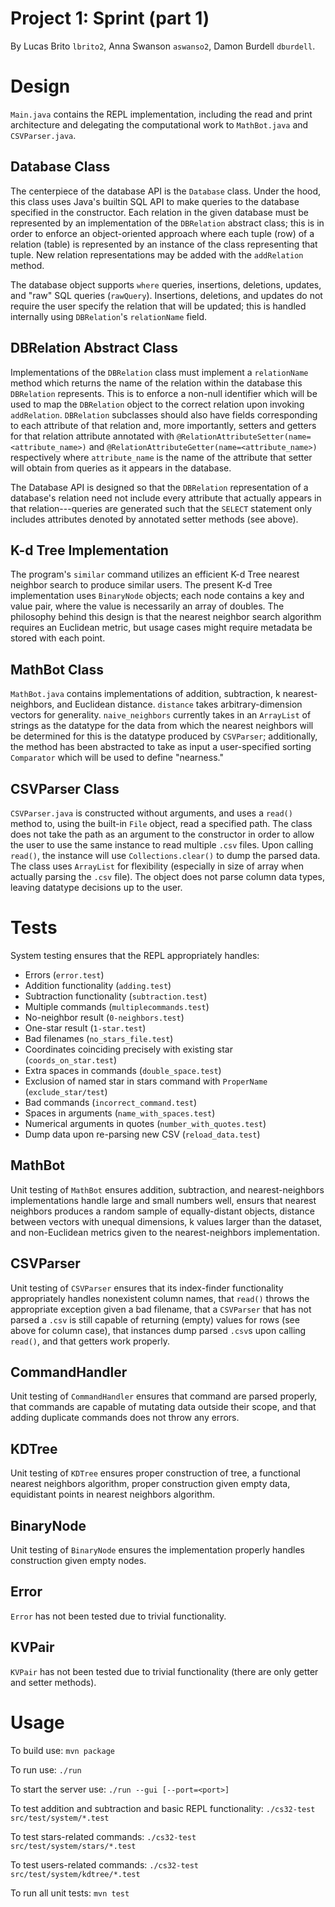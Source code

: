 # Project 1: Sprint (part 1)
By Lucas Brito `lbrito2`, Anna Swanson `aswanso2`, Damon Burdell `dburdell`. 

# Design 
`Main.java` contains the REPL implementation, including the read and print 
architecture and delegating the computational work to `MathBot.java` and 
`CSVParser.java`. 

## Database Class
The centerpiece of the database API is the `Database` class. Under the hood, 
this class uses Java's builtin SQL API to make queries to the database specified 
in the constructor. Each relation in the given database must be represented 
by an implementation of the `DBRelation` abstract class; this is in order to 
enforce an object-oriented approach where each tuple (row) of a relation (table) 
is represented by an instance of the class representing that tuple. New relation
representations may be added with the `addRelation` method.

The database object supports `where` queries, insertions, deletions, updates, 
and "raw" SQL queries (`rawQuery`). Insertions, deletions, and updates do not 
require the user specify the relation that will be updated; this is handled 
internally using `DBRelation`'s `relationName` field. 

## DBRelation Abstract Class
Implementations of the `DBRelation` class must implement a `relationName` method 
which returns the name of the relation within the database this `DBRelation` 
represents. This is to enforce a non-null identifier which will be used to map 
the `DBRelation` object to the correct relation upon invoking `addRelation`. 
`DBRelation` subclasses should also have fields corresponding to each attribute
of that relation and, more importantly, setters and getters for that relation 
attribute annotated with `@RelationAttributeSetter(name=<attribute_name>)` and 
`@RelationAttributeGetter(name=<attribute_name>)` respectively where
`attribute_name` is the name of the attribute that setter will obtain from
queries as it appears in the database.

The Database API is designed so that the `DBRelation` representation of a 
database's relation need not include every attribute that actually appears in 
that relation---queries are generated such that the `SELECT` statement only 
includes attributes denoted by annotated setter methods (see above). 

## K-d Tree Implementation 
The program's `similar` command utilizes an efficient K-d Tree nearest neighbor 
search to produce similar users. The present K-d Tree implementation uses 
`BinaryNode` objects; each node contains a key and value pair, where the value 
is necessarily an array of doubles. The philosophy behind this design is that 
the nearest neighbor search algorithm requires an Euclidean metric, but 
usage cases might require metadata be stored with each point.  

## MathBot Class
`MathBot.java` contains implementations of addition, subtraction, 
k nearest-neighbors, and Euclidean distance. `distance` takes
arbitrary-dimension vectors for generality. `naive_neighbors` currently takes 
in an `ArrayList` of strings as the datatype for the data from which the nearest
neighbors will be determined for this is the datatype produced by `CSVParser`;
additionally, the method has been abstracted to take as input a user-specified
sorting `Comparator` which will be used to define "nearness."

## CSVParser Class
`CSVParser.java` is constructed without arguments, and uses a `read()` method 
to, using the built-in `File` object, read a specified path. The class does not 
take the path as an argument to the constructor in order to allow the user to 
use the same instance to read multiple `.csv` files. Upon calling `read()`, the 
instance will use `Collections.clear()` to dump the parsed data. The class 
uses `ArrayList` for flexibility (especially in size of array when actually 
parsing the `.csv` file). The object does not parse column data types, leaving 
datatype decisions up to the user. 

# Tests 
System testing ensures that the REPL appropriately handles: 
- Errors (`error.test`)
- Addition functionality (`adding.test`)
- Subtraction functionality (`subtraction.test`)
- Multiple commands (`multiplecommands.test`)
- No-neighbor result (`0-neighbors.test`)
- One-star result (`1-star.test`)
- Bad filenames (`no_stars_file.test`)
- Coordinates coinciding precisely with existing star (`coords_on_star.test`)
- Extra spaces in commands (`double_space.test`)
- Exclusion of named star in stars command with `ProperName` (`exclude_star/test`)
- Bad commands (`incorrect_command.test`)
- Spaces in arguments (`name_with_spaces.test`)
- Numerical arguments in quotes (`number_with_quotes.test`)
- Dump data upon re-parsing new CSV (`reload_data.test`)

## MathBot
Unit testing of `MathBot` ensures addition, subtraction, and nearest-neighbors 
implementations handle large and small numbers well, ensurs that nearest
neighbors produces a random sample of equally-distant objects, distance between 
vectors with unequal dimensions, k values larger than the dataset, and 
non-Euclidean metrics given to the nearest-neighbors implementation. 

## CSVParser
Unit testing of `CSVParser` ensures that its index-finder functionality 
appropriately handles nonexistent column names, that `read()` throws the 
appropriate exception given a bad filename, that a `CSVParser` that has not 
parsed a `.csv` is still capable of returning (empty) values for rows (see above 
for column case), that instances dump parsed `.csv`s upon calling `read()`, and
that getters work properly. 

## CommandHandler
Unit testing of `CommandHandler` ensures that command are parsed properly, that 
commands are capable of mutating data outside their scope, and that adding 
duplicate commands does not throw any errors. 

## KDTree
Unit testing of `KDTree` ensures proper construction of tree, a functional 
nearest neighbors algorithm, proper construction given empty data, equidistant 
points in nearest neighbors algorithm. 

## BinaryNode 
Unit testing of `BinaryNode` ensures the implementation properly handles 
construction given empty nodes. 

## Error
`Error` has not been tested due to trivial functionality. 

## KVPair 
`KVPair` has not been tested due to trivial functionality (there are only 
getter and setter methods).

# Usage 
To build use:
`mvn package`

To run use:
`./run`

To start the server use:
`./run --gui [--port=<port>]`

To test addition and subtraction and basic REPL functionality: 
`./cs32-test src/test/system/*.test`

To test stars-related commands: 
`./cs32-test src/test/system/stars/*.test`

To test users-related commands: 
`./cs32-test src/test/system/kdtree/*.test`

To run all unit tests: 
`mvn test`